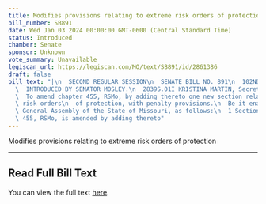```yaml
---
title: Modifies provisions relating to extreme risk orders of protection
bill_number: SB891
date: Wed Jan 03 2024 00:00:00 GMT-0600 (Central Standard Time)
status: Introduced
chamber: Senate
sponsor: Unknown
vote_summary: Unavailable
legiscan_url: https://legiscan.com/MO/text/SB891/id/2861386
draft: false
bill_text: "|\n  SECOND REGULAR SESSION\n  SENATE BILL NO. 891\n  102ND GENERA L ASSEMBLY\n\
  \  INTRODUCED BY SENATOR MOSLEY.\n  2839S.01I KRISTINA MARTIN, Secretary\n  AN ACT\n\
  \  To amend chapter 455, RSMo, by adding thereto one new section relating to extreme\
  \ risk orders\n  of protection, with penalty provisions.\n  Be it enacted by the\
  \ General Assembly of the State of Missouri, as follows:\n  1 Section A. Chapter\
  \ 455, RSMo, is amended by adding thereto"
---
```

Modifies provisions relating to extreme risk orders of protection

---

## Read Full Bill Text

You can view the full text [here](https://legiscan.com/MO/text/SB891/id/2861386).
